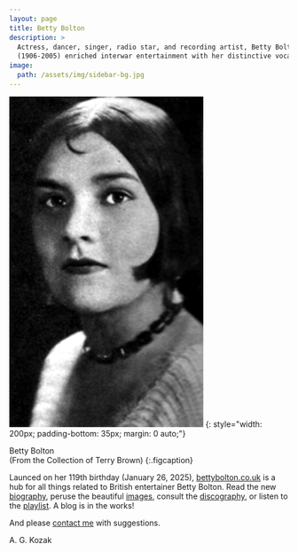 ```yaml
---
layout: page
title: Betty Bolton
description: >
  Actress, dancer, singer, radio star, and recording artist, Betty Bolton
  (1906-2005) enriched interwar entertainment with her distinctive vocals.
image:
  path: /assets/img/sidebar-bg.jpg
---
```


![Betty Bolton](assets/img/images/Betty-Bolton-1936.jpg)
{: style="width: 200px; padding-bottom: 35px; margin: 0 auto;"}

Betty Bolton  
(From the Collection of Terry Brown)
{:.figcaption}

Launced on her 119th birthday (January 26, 2025), [bettybolton.co.uk](/) is a hub for all things related to British entertainer Betty Bolton. Read the new [biography](/biography/), peruse the beautiful [images](/images/), consult the [discography](/discography/), or listen to the [playlist](/playlist/). A blog is in the works!

And please [contact me](/contact/) with suggestions.

A. G. Kozak
